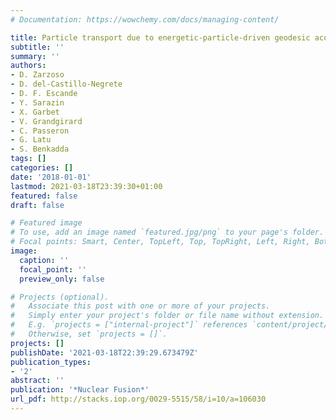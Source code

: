 ```yaml
---
# Documentation: https://wowchemy.com/docs/managing-content/

title: Particle transport due to energetic-particle-driven geodesic acoustic modes
subtitle: ''
summary: ''
authors:
- D. Zarzoso
- D. del-Castillo-Negrete
- D. F. Escande
- Y. Sarazin
- X. Garbet
- V. Grandgirard
- C. Passeron
- G. Latu
- S. Benkadda
tags: []
categories: []
date: '2018-01-01'
lastmod: 2021-03-18T23:39:30+01:00
featured: false
draft: false

# Featured image
# To use, add an image named `featured.jpg/png` to your page's folder.
# Focal points: Smart, Center, TopLeft, Top, TopRight, Left, Right, BottomLeft, Bottom, BottomRight.
image:
  caption: ''
  focal_point: ''
  preview_only: false

# Projects (optional).
#   Associate this post with one or more of your projects.
#   Simply enter your project's folder or file name without extension.
#   E.g. `projects = ["internal-project"]` references `content/project/deep-learning/index.md`.
#   Otherwise, set `projects = []`.
projects: []
publishDate: '2021-03-18T22:39:29.673479Z'
publication_types:
- '2'
abstract: ''
publication: '*Nuclear Fusion*'
url_pdf: http://stacks.iop.org/0029-5515/58/i=10/a=106030
---
```

